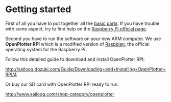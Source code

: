 # Getting started


First of all you have to put together all the [basic parts](required.md). If you have trouble with some aspect, try to find help on the [Raspberry Pi official page](https://www.raspberrypi.org/help/).

Second you have to run the software on your new ARM computer. We use **OpenPlotter RPI** which is a modified version of [Raspbian](https://www.raspbian.org/), the official operating system for the Raspberry Pi.

Follow this detailed guide to download and install OpenPlotter RPI:

http://sailoog.dozuki.com/Guide/Downloading+and+Installing+OpenPlotter+RPI/4

Or buy our SD card with OpenPlotter RPI ready to run:

http://www.sailoog.com/shop-category/openplotter


